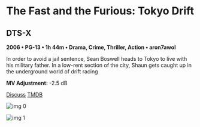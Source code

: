 # The Fast and the Furious: Tokyo Drift

## DTS-X

**2006 • PG-13 • 1h 44m • Drama, Crime, Thriller, Action • aron7awol**

In order to avoid a jail sentence, Sean Boswell heads to Tokyo to live with his military father. In a low-rent section of the city, Shaun gets caught up in the underground world of drift racing

**MV Adjustment:** -2.5 dB

[Discuss](https://www.avsforum.com/threads/bass-eq-for-filtered-movies.2995212/post-56893542)  [TMDB](9615)

![img 0](https://i.imgur.com/tKJ9zXP.jpg)

![img 1](https://i.imgur.com/Pcmo0p7.jpg)

